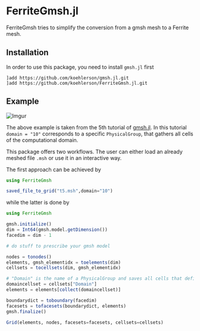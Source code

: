 # FerriteGmsh.jl

<!---
[![][docs-dev-img]][docs-dev-url]

[docs-dev-img]: https://img.shields.io/badge/docs-dev-blue.svg

[docs-dev-url]: http://koehlerson.github.io/gmsh.jl/dev/
-->

FerriteGmsh tries to simplify the conversion from a gmsh mesh to a Ferrite mesh.

## Installation

In order to use this package, you need to install `gmsh.jl` first

```
]add https://github.com/koehlerson/gmsh.jl.git
]add https://github.com/koehlerson/FerriteGmsh.jl.git
```

## Example

![Imgur](https://i.imgur.com/eC2W4SZ.png)

The above example is taken from the 5th tutorial of [gmsh.jl](https://github.com/koehlerson/gmsh.jl).
In this tutorial `domain = "10"` corresponds to a specific `PhysicalGroup`, that gathers all cells of the computational domain. 

This package offers two workflows. The user can either load an already meshed file `.msh` or use it in an interactive way.

The first approach can be achieved by

```julia
using FerriteGmsh

saved_file_to_grid("t5.msh",domain="10")
```

while the latter is done by

```julia
using FerriteGmsh

gmsh.initialize()
dim = Int64(gmsh.model.getDimension())
facedim = dim - 1

# do stuff to prescribe your gmsh model

nodes = tonodes()
elements, gmsh_elementidx = toelements(dim)
cellsets = tocellsets(dim, gmsh_elementidx)

# "Domain" is the name of a PhysicalGroup and saves all cells that define the computational domain
domaincellset = cellsets["Domain"]
elements = elements[collect(domaincellset)]

boundarydict = toboundary(facedim)
facesets = tofacesets(boundarydict, elements)
gmsh.finalize()

Grid(elements, nodes, facesets=facesets, cellsets=cellsets)
```

